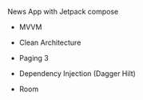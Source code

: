News App with Jetpack compose

- MVVM

- Clean Architecture

- Paging 3

- Dependency Injection (Dagger Hilt)

- Room
